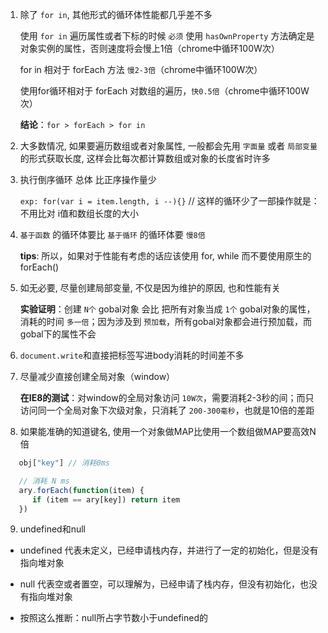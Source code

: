 1. 除了 `for in`, 其他形式的循环体性能都几乎差不多

   使用 `for in` 遍历属性或者下标的时候 `必须` 使用 `hasOwnProperty` 方法确定是对象实例的属性，否则速度将会慢上1倍（chrome中循环100W次）

   for in 相对于 forEach 方法 `慢2-3倍`（chrome中循环100W次）

   使用for循环相对于 forEach 对数组的遍历，`快0.5倍`（chrome中循环100W次）

   **结论**：`for > forEach > for in`

2. 大多数情况, 如果要遍历数组或者对象属性, 一般都会先用 `字面量` 或者 `局部变量` 的形式获取长度, 这样会比每次都计算数组或对象的长度省时许多


3. 执行倒序循环 总体 比正序操作量少

   `exp: for(var i = item.length, i --){}` // 这样的循环少了一部操作就是：不用比对 i值和数组长度的大小

4. `基于函数` 的循环体要比 `基于循环` 的循环体要 `慢8倍`

   **tips**: 所以，如果对于性能有考虑的话应该使用 for, while 而不要使用原生的forEach()

5. 如无必要, 尽量创建局部变量, 不仅是因为维护的原因, 也和性能有关

   **实验证明**：创建 `N个` gobal对象 会比 把所有对象当成 `1个` gobal对象的属性，消耗的时间 `多一倍`；因为涉及到 `预加载`，所有gobal对象都会进行预加载，而gobal下的属性不会

6. `document.write`和直接把标签写进body消耗的时间差不多

7. 尽量减少直接创建全局对象（window）

   **在IE8的测试**：对window的全局对象访问 `10W次`，需要消耗2-3秒的间；而只访问同一个全局对象下次级对象，只消耗了 `200-300毫秒`，也就是10倍的差距

8. 如果能准确的知道键名, 使用一个对象做MAP比使用一个数组做MAP要高效N倍
``` js
   obj["key"] // 消耗0ms

   // 消耗 N ms
   ary.forEach(function(item) {
      if (item == ary[key]) return item
   })
```

9. undefined和null

- undefined 代表未定义，已经申请栈内存，并进行了一定的初始化，但是没有指向堆对象

- null 代表空或者置空，可以理解为，已经申请了栈内存，但没有初始化，也没有指向堆对象

- 按照这么推断：null所占字节数小于undefined的
